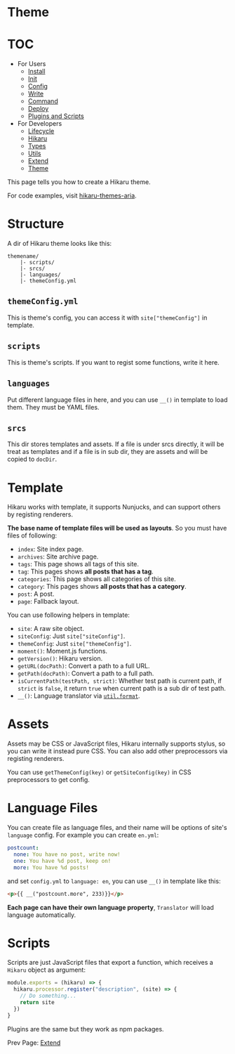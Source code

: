 Theme
=====

# TOC

- For Users
    - [Install](../user/install.md)
    - [Init](../user/init.md)
    - [Config](../user/config.md)
    - [Write](../user/write.md)
    - [Command](../user/command.md)
    - [Deploy](../user/deploy.md)
    - [Plugins and Scripts](../user/plugins-and-scripts.md)
- For Developers
    - [Lifecycle](../dev/lifecycle.md)
    - [Hikaru](../dev/hikaru.md)
    - [Types](../dev/types.md)
    - [Utils](../dev/utils.md)
    - [Extend](../dev/extend.md)
    - [Theme](../dev/theme.md)

This page tells you how to create a Hikaru theme.

For code examples, visit [hikaru-themes-aria](https://github.com/AlynxZhou/hikaru-theme-aria/).

# Structure

A dir of Hikaru theme looks like this:

```plain
themename/
    |- scripts/
    |- srcs/
    |- languages/
    |- themeConfig.yml
```

## `themeConfig.yml`

This is theme's config, you can access it with `site["themeConfig"]` in template.

## `scripts`

This is theme's scripts. If you want to regist some functions, write it here.

## `languages`

Put different language files in here, and you can use `__()` in template to load them. They must be YAML files.

## `srcs`

This dir stores templates and assets. If a file is under srcs directly, it will be treat as templates and if a file is in sub dir, they are assets and will be copied to `docDir`.

# Template

Hikaru works with template, it supports Nunjucks, and can support others by registing renderers.

**The base name of template files will be used as layouts**. So you must have files of following:

- `index`: Site index page.
- `archives`: Site archive page.
- `tags`: This page shows all tags of this site.
- `tag`: This pages shows **all posts that has a tag**.
- `categories`: This page shows all categories of this site.
- `category`: This pages shows **all posts that has a category**.
- `post`: A post.
- `page`: Fallback layout.

You can use following helpers in template:

- `site`: A raw site object.
- `siteConfig`: Just `site["siteConfig"]`.
- `themeConfig`: Just `site["themeConfig"]`.
- `moment()`: Moment.js functions.
- `getVersion()`: Hikaru version.
- `getURL(docPath)`: Convert a path to a full URL.
- `getPath(docPath)`: Convert a path to a full path.
- `isCurrentPath(testPath, strict)`: Whether test path is current path, if `strict` is `false`, it return `true` when current path is a sub dir of test path.
- `__()`: Language translator via [`util.format`](https://nodejs.org/api/util.html#util_util_format_format_args).

# Assets

Assets may be CSS or JavaScript files, Hikaru internally supports stylus, so you can write it instead pure CSS. You can also add other preprocessors via registing renderers.

You can use `getThemeConfig(key)` or `getSiteConfig(key)` in CSS preprocessors to get config.

# Language Files

You can create file as language files, and their name will be options of site's `language` config. For example you can create `en.yml`:

```yaml
postcount:
  none: You have no post, write now!
  one: You have %d post, keep on!
  more: You have %d posts!
```

and set `config.yml` to `language: en`, you can use `__()` in template like this:

```html
<p>{{ __("postcount.more", 233)}}</p>
```

**Each page can have their own language property**, `Translator` will load language automatically.

# Scripts

Scripts are just JavaScript files that export a function, which receives a `Hikaru` object as argument:

```javascript
module.exports = (hikaru) => {
  hikaru.processor.register("description", (site) => {
    // Do something...
    return site
  })
}
```

Plugins are the same but they work as npm packages.

Prev Page: [Extend](extend.md)


